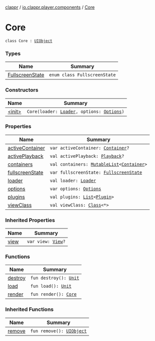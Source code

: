 [clappr](../../index.md) / [io.clappr.player.components](../index.md) / [Core](./index.md)

# Core

`class Core : `[`UIObject`](../../io.clappr.player.base/-u-i-object/index.md)

### Types

| Name | Summary |
|---|---|
| [FullscreenState](-fullscreen-state/index.md) | `enum class FullscreenState` |

### Constructors

| Name | Summary |
|---|---|
| [&lt;init&gt;](-init-.md) | `Core(loader: `[`Loader`](../../io.clappr.player.plugin/-loader/index.md)`, options: `[`Options`](../../io.clappr.player.base/-options/index.md)`)` |

### Properties

| Name | Summary |
|---|---|
| [activeContainer](active-container.md) | `var activeContainer: `[`Container`](../-container/index.md)`?` |
| [activePlayback](active-playback.md) | `val activePlayback: `[`Playback`](../-playback/index.md)`?` |
| [containers](containers.md) | `val containers: `[`MutableList`](https://kotlinlang.org/api/latest/jvm/stdlib/kotlin.collections/-mutable-list/index.html)`<`[`Container`](../-container/index.md)`>` |
| [fullscreenState](fullscreen-state.md) | `var fullscreenState: `[`FullscreenState`](-fullscreen-state/index.md) |
| [loader](loader.md) | `val loader: `[`Loader`](../../io.clappr.player.plugin/-loader/index.md) |
| [options](options.md) | `var options: `[`Options`](../../io.clappr.player.base/-options/index.md) |
| [plugins](plugins.md) | `val plugins: `[`List`](https://kotlinlang.org/api/latest/jvm/stdlib/kotlin.collections/-list/index.html)`<`[`Plugin`](../../io.clappr.player.plugin/-plugin/index.md)`>` |
| [viewClass](view-class.md) | `val viewClass: `[`Class`](https://developer.android.com/reference/java/lang/Class.html)`<*>` |

### Inherited Properties

| Name | Summary |
|---|---|
| [view](../../io.clappr.player.base/-u-i-object/view.md) | `var view: `[`View`](https://developer.android.com/reference/android/view/View.html)`?` |

### Functions

| Name | Summary |
|---|---|
| [destroy](destroy.md) | `fun destroy(): `[`Unit`](https://kotlinlang.org/api/latest/jvm/stdlib/kotlin/-unit/index.html) |
| [load](load.md) | `fun load(): `[`Unit`](https://kotlinlang.org/api/latest/jvm/stdlib/kotlin/-unit/index.html) |
| [render](render.md) | `fun render(): `[`Core`](./index.md) |

### Inherited Functions

| Name | Summary |
|---|---|
| [remove](../../io.clappr.player.base/-u-i-object/remove.md) | `fun remove(): `[`UIObject`](../../io.clappr.player.base/-u-i-object/index.md) |
